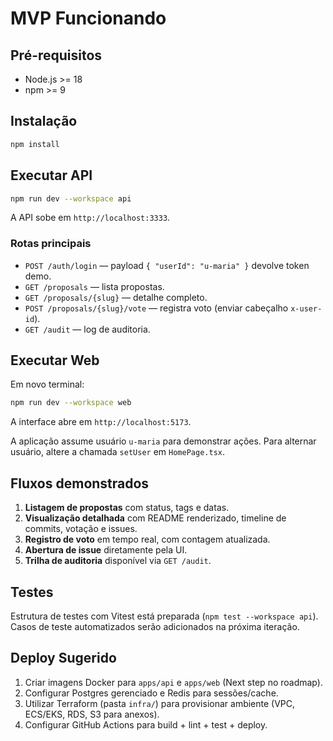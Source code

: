 # MVP Funcionando

## Pré-requisitos
- Node.js >= 18
- npm >= 9

## Instalação
```bash
npm install
```

## Executar API
```bash
npm run dev --workspace api
```
A API sobe em `http://localhost:3333`.

### Rotas principais
- `POST /auth/login` — payload `{ "userId": "u-maria" }` devolve token demo.
- `GET /proposals` — lista propostas.
- `GET /proposals/{slug}` — detalhe completo.
- `POST /proposals/{slug}/vote` — registra voto (enviar cabeçalho `x-user-id`).
- `GET /audit` — log de auditoria.

## Executar Web
Em novo terminal:
```bash
npm run dev --workspace web
```
A interface abre em `http://localhost:5173`.

A aplicação assume usuário `u-maria` para demonstrar ações. Para alternar usuário, altere a chamada `setUser` em `HomePage.tsx`.

## Fluxos demonstrados
1. **Listagem de propostas** com status, tags e datas.
2. **Visualização detalhada** com README renderizado, timeline de commits, votação e issues.
3. **Registro de voto** em tempo real, com contagem atualizada.
4. **Abertura de issue** diretamente pela UI.
5. **Trilha de auditoria** disponível via `GET /audit`.

## Testes
Estrutura de testes com Vitest está preparada (`npm test --workspace api`). Casos de teste automatizados serão adicionados na próxima iteração.

## Deploy Sugerido
1. Criar imagens Docker para `apps/api` e `apps/web` (Next step no roadmap).
2. Configurar Postgres gerenciado e Redis para sessões/cache.
3. Utilizar Terraform (pasta `infra/`) para provisionar ambiente (VPC, ECS/EKS, RDS, S3 para anexos).
4. Configurar GitHub Actions para build + lint + test + deploy.
